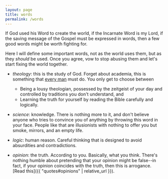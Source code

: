 ```yaml
---
layout: page
title: words
permalink: /words
---
```


If God used his Word to create the world, if the Incarnate Word is my Lord, if the saving message
of the Gospel must be expressed in words, then a few good words might be worth fighting for.

Here I will define some important words, not as the world uses them, but as they _should_ be used.
Once you agree, vow to stop abusing them and let's start fixing the world together.

* _theology_: this is the study of God. Forget about academia, this is something that
  [every man](https://www.the-highway.com/theology_Gerstner.html) must do.
  You only get to choose between
    * Being a lousy theologian, possessed by the zeitgeist of your day and controlled by traditions
      you don't understand, and
    * Learning the truth for yourself by reading the Bible carefully and logically.

* _science_: knowledge. There is nothing more to it, and don't believe anyone who tries to convince
  you of anything by throwing this word in your face. People like that are illusionists with nothing
  to offer you but smoke, mirrors, and an empty life.
* _logic_: human reason. Careful thinking that is designed to avoid absurdities and contradictions.
* _opinion_: the truth. According to you. Basically, what you think. There's nothing humble about
  pretending that your opinion might be false--in fact, if your opinion coincides with the truth,
  then this is arrogance. [Read this]({{ "quotes#opinions" | relative_url }}).
